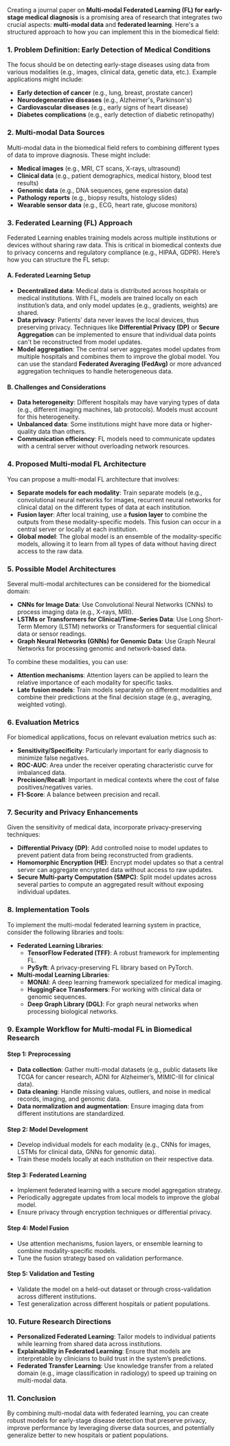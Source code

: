 Creating a journal paper on **Multi-modal Federated Learning (FL) for early-stage medical diagnosis** is a promising area of research that integrates two crucial aspects: **multi-modal data** and **federated learning**. Here's a structured approach to how you can implement this in the biomedical field:

### 1. **Problem Definition: Early Detection of Medical Conditions**
The focus should be on detecting early-stage diseases using data from various modalities (e.g., images, clinical data, genetic data, etc.). Example applications might include:
- **Early detection of cancer** (e.g., lung, breast, prostate cancer)
- **Neurodegenerative diseases** (e.g., Alzheimer's, Parkinson's)
- **Cardiovascular diseases** (e.g., early signs of heart disease)
- **Diabetes complications** (e.g., early detection of diabetic retinopathy)

### 2. **Multi-modal Data Sources**
Multi-modal data in the biomedical field refers to combining different types of data to improve diagnosis. These might include:
- **Medical images** (e.g., MRI, CT scans, X-rays, ultrasound)
- **Clinical data** (e.g., patient demographics, medical history, blood test results)
- **Genomic data** (e.g., DNA sequences, gene expression data)
- **Pathology reports** (e.g., biopsy results, histology slides)
- **Wearable sensor data** (e.g., ECG, heart rate, glucose monitors)

### 3. **Federated Learning (FL) Approach**
Federated Learning enables training models across multiple institutions or devices without sharing raw data. This is critical in biomedical contexts due to privacy concerns and regulatory compliance (e.g., HIPAA, GDPR). Here’s how you can structure the FL setup:

#### **A. Federated Learning Setup**
- **Decentralized data**: Medical data is distributed across hospitals or medical institutions. With FL, models are trained locally on each institution’s data, and only model updates (e.g., gradients, weights) are shared.
- **Data privacy**: Patients’ data never leaves the local devices, thus preserving privacy. Techniques like **Differential Privacy (DP)** or **Secure Aggregation** can be implemented to ensure that individual data points can't be reconstructed from model updates.
- **Model aggregation**: The central server aggregates model updates from multiple hospitals and combines them to improve the global model. You can use the standard **Federated Averaging (FedAvg)** or more advanced aggregation techniques to handle heterogeneous data.

#### **B. Challenges and Considerations**
- **Data heterogeneity**: Different hospitals may have varying types of data (e.g., different imaging machines, lab protocols). Models must account for this heterogeneity.
- **Unbalanced data**: Some institutions might have more data or higher-quality data than others.
- **Communication efficiency**: FL models need to communicate updates with a central server without overloading network resources.

### 4. **Proposed Multi-modal FL Architecture**

You can propose a multi-modal FL architecture that involves:
- **Separate models for each modality**: Train separate models (e.g., convolutional neural networks for images, recurrent neural networks for clinical data) on the different types of data at each institution.
- **Fusion layer**: After local training, use a **fusion layer** to combine the outputs from these modality-specific models. This fusion can occur in a central server or locally at each institution.
- **Global model**: The global model is an ensemble of the modality-specific models, allowing it to learn from all types of data without having direct access to the raw data.

### 5. **Possible Model Architectures**
Several multi-modal architectures can be considered for the biomedical domain:
- **CNNs for Image Data**: Use Convolutional Neural Networks (CNNs) to process imaging data (e.g., X-rays, MRI).
- **LSTMs or Transformers for Clinical/Time-Series Data**: Use Long Short-Term Memory (LSTM) networks or Transformers for sequential clinical data or sensor readings.
- **Graph Neural Networks (GNNs) for Genomic Data**: Use Graph Neural Networks for processing genomic and network-based data.

To combine these modalities, you can use:
- **Attention mechanisms**: Attention layers can be applied to learn the relative importance of each modality for specific tasks.
- **Late fusion models**: Train models separately on different modalities and combine their predictions at the final decision stage (e.g., averaging, weighted voting).
  
### 6. **Evaluation Metrics**
For biomedical applications, focus on relevant evaluation metrics such as:
- **Sensitivity/Specificity**: Particularly important for early diagnosis to minimize false negatives.
- **ROC-AUC**: Area under the receiver operating characteristic curve for imbalanced data.
- **Precision/Recall**: Important in medical contexts where the cost of false positives/negatives varies.
- **F1-Score**: A balance between precision and recall.

### 7. **Security and Privacy Enhancements**
Given the sensitivity of medical data, incorporate privacy-preserving techniques:
- **Differential Privacy (DP)**: Add controlled noise to model updates to prevent patient data from being reconstructed from gradients.
- **Homomorphic Encryption (HE)**: Encrypt model updates so that a central server can aggregate encrypted data without access to raw updates.
- **Secure Multi-party Computation (SMPC)**: Split model updates across several parties to compute an aggregated result without exposing individual updates.

### 8. **Implementation Tools**
To implement the multi-modal federated learning system in practice, consider the following libraries and tools:
- **Federated Learning Libraries**:
  - **TensorFlow Federated (TFF)**: A robust framework for implementing FL.
  - **PySyft**: A privacy-preserving FL library based on PyTorch.
- **Multi-modal Learning Libraries**:
  - **MONAI**: A deep learning framework specialized for medical imaging.
  - **HuggingFace Transformers**: For working with clinical data or genomic sequences.
  - **Deep Graph Library (DGL)**: For graph neural networks when processing biological networks.
  
### 9. **Example Workflow for Multi-modal FL in Biomedical Research**

#### **Step 1**: Preprocessing
- **Data collection**: Gather multi-modal datasets (e.g., public datasets like TCGA for cancer research, ADNI for Alzheimer’s, MIMIC-III for clinical data).
- **Data cleaning**: Handle missing values, outliers, and noise in medical records, imaging, and genomic data.
- **Data normalization and augmentation**: Ensure imaging data from different institutions are standardized.

#### **Step 2**: Model Development
- Develop individual models for each modality (e.g., CNNs for images, LSTMs for clinical data, GNNs for genomic data).
- Train these models locally at each institution on their respective data.

#### **Step 3**: Federated Learning
- Implement federated learning with a secure model aggregation strategy.
- Periodically aggregate updates from local models to improve the global model.
- Ensure privacy through encryption techniques or differential privacy.

#### **Step 4**: Model Fusion
- Use attention mechanisms, fusion layers, or ensemble learning to combine modality-specific models.
- Tune the fusion strategy based on validation performance.

#### **Step 5**: Validation and Testing
- Validate the model on a held-out dataset or through cross-validation across different institutions.
- Test generalization across different hospitals or patient populations.

### 10. **Future Research Directions**
- **Personalized Federated Learning**: Tailor models to individual patients while learning from shared data across institutions.
- **Explainability in Federated Learning**: Ensure that models are interpretable by clinicians to build trust in the system’s predictions.
- **Federated Transfer Learning**: Use knowledge transfer from a related domain (e.g., image classification in radiology) to speed up training on multi-modal data.

### 11. **Conclusion**
By combining multi-modal data with federated learning, you can create robust models for early-stage disease detection that preserve privacy, improve performance by leveraging diverse data sources, and potentially generalize better to new hospitals or patient populations.
